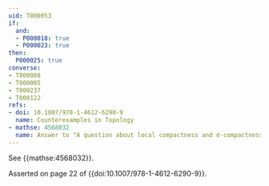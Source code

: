 ```yaml
---
uid: T000053
if:
  and:
  - P000018: true
  - P000023: true
then:
  P000025: true
converse:
- T000008
- T000005
- T000237
- T000122
refs:
- doi: 10.1007/978-1-4612-6290-9
  name: Counterexamples in Topology
- mathse: 4568032
  name: Answer to "A question about local compactness and σ-compactness"
---
```


See {{mathse:4568032}}.

Asserted on page 22 of {{doi:10.1007/978-1-4612-6290-9}}.

